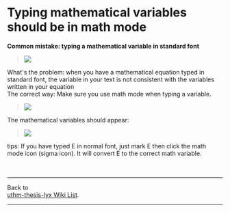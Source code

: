 # Typing mathematical variables should be in math mode #

**Common mistake: typing a mathematical variable in standard font** <br>

<blockquote><img src='http://jkm.myconferences.org/ijeafhaf.png' /></blockquote>

What's the problem: when you have a mathematical equation typed in standard font, the variable in your text is not consistent with the variables written in your equation<br>
The correct way: Make sure you use math mode when typing a variable.<br>

<blockquote><img src='http://jkm.myconferences.org/jdfdjfje.png' /></blockquote>

The mathematical variables should appear:<br>

<blockquote><img src='http://jkm.myconferences.org/ajjfeggf.png' /></blockquote>

tips: If you have typed E in normal font, just mark E then click the math mode icon (sigma icon). It will convert E to the correct math variable.<br>
<br>
<br>
<hr />
Back to<br>
<a href='https://code.google.com/p/uthm-thesis-lyx/w/list'>uthm-thesis-lyx Wiki List</a>.<br>
<hr />